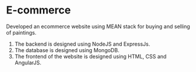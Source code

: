 # E-commerce
Developed an ecommerce website using MEAN stack for buying and selling of paintings.
1. The backend is designed using NodeJS and ExpressJs.
2. The database is designed using MongoDB.
3. The frontend of the website is designed using HTML, CSS and AngularJS.
